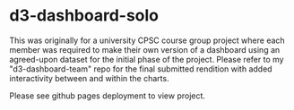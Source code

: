 # d3-dashboard-solo

This was originally for a university CPSC course group project where each member was required to make their own version of a dashboard using an agreed-upon dataset for the initial phase of the project. Please refer to my "d3-dashboard-team" repo for the final submitted rendition with added interactivity between and within the charts.

Please see github pages deployment to view project.

